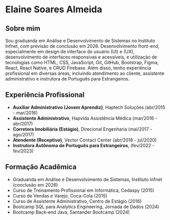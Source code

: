 # Elaine Soares Almeida

## Sobre mim
Sou graduanda em Análise e Desenvolvimento de Sistemas no Instituto Infnet, com previsão de conclusão em 2026. Desenvolvimento front-end, especialmente em design de interface do usuário (UI) e (UX), desenvolvimento de interfaces responsivas e acessíveis, e utilização de tecnologias como HTML, CSS, JavaScript, Git, GitHub, Bootstrap, Figma, React, React Native, e CRUD Firebase. Além disso, tenho experiência profissional em diversas áreas, incluindo atendimento ao cliente, assistente administrativo e instrutora de Português para Estrangeiros.

## Experiência Profissional
- **Auxiliar Administrativo (Jovem Aprendiz)**, Haptech Soluções (abr/2015 - mar/2016)
- **Assistente Administrativo**, Hapvida Assistência Médica (mar/2016 - abr/2017)
- **Corretora Imobiliária (Estágio)**, Direcional Engenharia (mai/2017 - ago/2017)
- **Atendente (Receptivo)**, Vector Contact Center (abr/2018 - jul/2020)
- **Instrutora Autônoma de Português para Estrangeiros**, (fev/2022 - fev/2023)

## Formação Acadêmica
- Graduanda em Análise e Desenvolvimento de Sistemas, Instituto Infnet (conclusão em 2026)
- Curso de Treinamento Profissional em Informática, Cedaspy (2015)
- Curso de Vendas e Varejo, Coca-Cola (2015)
- Curso de Assistente Administrativo, Centro de Estágio (2016)
- Bootcamp SQL para Analytics Engineering, Jornada de Dados (2024)
- Bootcamp Back-end Java, Santander Bootcamp (2024)

